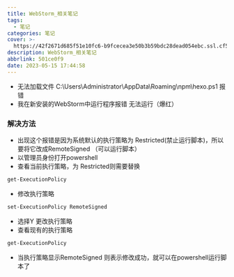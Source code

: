 ```yaml
---
title: WebStorm_相关笔记
tags:
  - 笔记
categories: 笔记
cover: >-
  https://42f2671d685f51e10fc6-b9fcecea3e50b3b59bdc28dead054ebc.ssl.cf5.rackcdn.com/illustrations/Firmware_re_fgdy.svg
description: WebStorm_相关笔记
abbrlink: 501ce0f9
date: 2023-05-15 17:44:58
---
```

- 无法加载文件 C:\Users\Administrator\AppData\Roaming\npm\hexo.ps1 报错
- 我在新安装的WebStorm中运行程序报错 无法运行（爆红）

### 解决方法
- 出现这个报错是因为系统默认的执行策略为 Restricted(禁止运行脚本)，所以要将它改成RemoteSigned （可以运行脚本）
- 以管理员身份打开powershell
- 查看当前执行策略，为 Restricted则需要替换
```bash
get-ExecutionPolicy
```
- 修改执行策略
```bash
set-ExecutionPolicy RemoteSigned
```
- 选择Y 更改执行策略
- 查看现有的执行策略
```bash
get-ExecutionPolicy
```
- 当执行策略显示RemoteSigned 则表示修改成功，就可以在powershell运行脚本了
